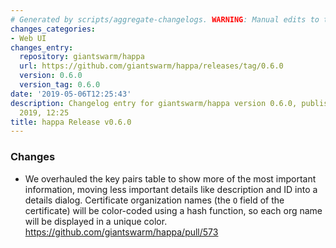 ```yaml
---
# Generated by scripts/aggregate-changelogs. WARNING: Manual edits to this files will be overwritten.
changes_categories:
- Web UI
changes_entry:
  repository: giantswarm/happa
  url: https://github.com/giantswarm/happa/releases/tag/0.6.0
  version: 0.6.0
  version_tag: 0.6.0
date: '2019-05-06T12:25:43'
description: Changelog entry for giantswarm/happa version 0.6.0, published on 06 May
  2019, 12:25
title: happa Release v0.6.0
---
```


### Changes

- We overhauled the key pairs table to show more of the most important information, moving less important details like description and ID into a details dialog. Certificate organization names (the `O` field of the certificate) will be color-coded using a hash function, so each org name will be displayed in a unique color. https://github.com/giantswarm/happa/pull/573

